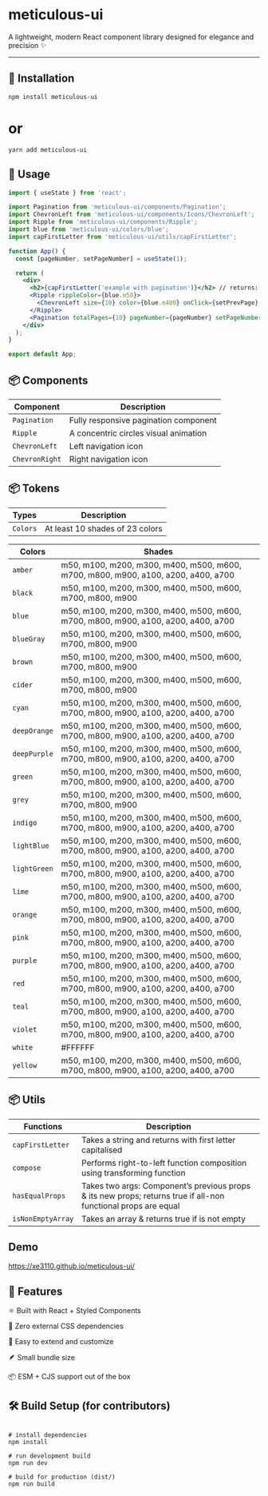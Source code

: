 # meticulous-ui

A lightweight, modern React component library designed for elegance and precision ✨

---

## 🚀 Installation

```
npm install meticulous-ui
```

# or

```
yarn add meticulous-ui
```

## 🧩 Usage

```jsx
import { useState } from 'react';

import Pagination from 'meticulous-ui/components/Pagination';
import ChevronLeft from 'meticulous-ui/components/Icons/ChevronLeft';
import Ripple from 'meticulous-ui/components/Ripple';
import blue from 'meticulous-ui/colors/blue';
import capFirstLetter from 'meticulous-ui/utils/capFirstLetter';

function App() {
  const [pageNumber, setPageNumber] = useState(1);

  return (
    <div>
      <h2>{capFirstLetter('example with pagination')}</h2> // returns: Example with pagination
      <Ripple rippleColor={blue.m50}>
        <ChevronLeft size={10} color={blue.m400} onClick={setPrevPage} />
      </Ripple>
      <Pagination totalPages={10} pageNumber={pageNumber} setPageNumber={setPageNumber} />
    </div>
  );
}

export default App;
```

## 📦 Components

| Component      | Description                           |
| -------------- | ------------------------------------- |
| `Pagination`   | Fully responsive pagination component |
| `Ripple`       | A concentric circles visual animation |
| `ChevronLeft`  | Left navigation icon                  |
| `ChevronRight` | Right navigation icon                 |

## 📦 Tokens

| Types    | Description                     |
| -------- | ------------------------------- |
| `Colors` | At least 10 shades of 23 colors |

| Colors       | Shades                                                                            |
| ------------ | --------------------------------------------------------------------------------- |
| `amber`      | m50, m100, m200, m300, m400, m500, m600, m700, m800, m900, a100, a200, a400, a700 |
| `black`      | m50, m100, m200, m300, m400, m500, m600, m700, m800, m900                         |
| `blue`       | m50, m100, m200, m300, m400, m500, m600, m700, m800, m900, a100, a200, a400, a700 |
| `blueGray`   | m50, m100, m200, m300, m400, m500, m600, m700, m800, m900                         |
| `brown`      | m50, m100, m200, m300, m400, m500, m600, m700, m800, m900                         |
| `cider`      | m50, m100, m200, m300, m400, m500, m600, m700, m800, m900                         |
| `cyan`       | m50, m100, m200, m300, m400, m500, m600, m700, m800, m900, a100, a200, a400, a700 |
| `deepOrange` | m50, m100, m200, m300, m400, m500, m600, m700, m800, m900, a100, a200, a400, a700 |
| `deepPurple` | m50, m100, m200, m300, m400, m500, m600, m700, m800, m900, a100, a200, a400, a700 |
| `green`      | m50, m100, m200, m300, m400, m500, m600, m700, m800, m900, a100, a200, a400, a700 |
| `grey`       | m50, m100, m200, m300, m400, m500, m600, m700, m800, m900                         |
| `indigo`     | m50, m100, m200, m300, m400, m500, m600, m700, m800, m900, a100, a200, a400, a700 |
| `lightBlue`  | m50, m100, m200, m300, m400, m500, m600, m700, m800, m900, a100, a200, a400, a700 |
| `lightGreen` | m50, m100, m200, m300, m400, m500, m600, m700, m800, m900, a100, a200, a400, a700 |
| `lime`       | m50, m100, m200, m300, m400, m500, m600, m700, m800, m900, a100, a200, a400, a700 |
| `orange`     | m50, m100, m200, m300, m400, m500, m600, m700, m800, m900, a100, a200, a400, a700 |
| `pink`       | m50, m100, m200, m300, m400, m500, m600, m700, m800, m900, a100, a200, a400, a700 |
| `purple`     | m50, m100, m200, m300, m400, m500, m600, m700, m800, m900, a100, a200, a400, a700 |
| `red`        | m50, m100, m200, m300, m400, m500, m600, m700, m800, m900, a100, a200, a400, a700 |
| `teal`       | m50, m100, m200, m300, m400, m500, m600, m700, m800, m900, a100, a200, a400, a700 |
| `violet`     | m50, m100, m200, m300, m400, m500, m600, m700, m800, m900, a100, a200, a400, a700 |
| `white`      | #FFFFFF                                                                           |
| `yellow`     | m50, m100, m200, m300, m400, m500, m600, m700, m800, m900, a100, a200, a400, a700 |

## 📦 Utils

| Functions         | Description                                                                                                    |
| ----------------- | -------------------------------------------------------------------------------------------------------------- |
| `capFirstLetter`  | Takes a string and returns with first letter capitalised                                                       |
| `compose`         | Performs right-to-left function composition using transforming function                                        |
| `hasEqualProps`   | Takes two args: Component’s previous props & its new props; returns true if all-non functional props are equal |
| `isNonEmptyArray` | Takes an array & returns true if is not empty                                                                  |

## Demo

<a href="https://xe3110.github.io/meticulous-ui/" target="_blank">https://xe3110.github.io/meticulous-ui/</a>

## 🌱 Features

⚛️ Built with React + Styled Components

💨 Zero external CSS dependencies

🧱 Easy to extend and customize

🪶 Small bundle size

📦 ESM + CJS support out of the box

## 🛠️ Build Setup (for contributors)

```

# install dependencies
npm install

# run development build
npm run dev

# build for production (dist/)
npm run build

```
